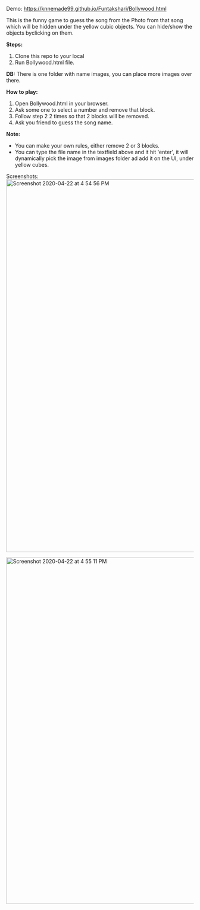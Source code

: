 Demo: https://knnemade99.github.io/Funtakshari/Bollywood.html

This is the funny game to guess the song from the Photo from that song which will be hidden under the yellow cubic objects. 
You can hide/show the objects byclicking on them.

**Steps:**
1. Clone this repo to your local
2. Run Bollywood.html file.


**DB:**
There is one folder with name images, you can place more images over there.


**How to play:**
1. Open Bollywood.html in your browser.
2. Ask some one to select a number and remove that block.
3. Follow step 2 2 times so that 2 blocks will be removed.
4. Ask you friend to guess the song name.


**Note:**
- You can make your own rules, either remove 2 or 3 blocks.
- You can type the file name in the textfield above and it hit 'enter', it will dynamically pick the image from images folder ad add it on the UI, under yellow cubes.


Screenshots:
<img width="998" alt="Screenshot 2020-04-22 at 4 54 56 PM" src="https://user-images.githubusercontent.com/20987636/79976816-dde86580-84ba-11ea-8fb5-f014a8c1ab5f.png">


<img width="928" alt="Screenshot 2020-04-22 at 4 55 11 PM" src="https://user-images.githubusercontent.com/20987636/79976859-f0fb3580-84ba-11ea-9526-275ce21ac2b1.png">


